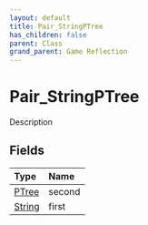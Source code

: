 ```yaml
---
layout: default
title: Pair_StringPTree
has_children: false
parent: Class
grand_parent: Game Reflection
---
```

# Pair_StringPTree
Description 

## Fields

| Type | Name |
|:-------------|:--------------|
| [PTree](/docs/game-reflection/classes/p_tree) | second |
| [String](/docs/game-reflection/components/string) | first |

